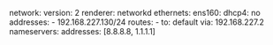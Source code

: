 network:
  version: 2
  renderer: networkd
  ethernets:
    ens160:
      dhcp4: no
      addresses:
        - 192.168.227.130/24
      routes:
        - to: default
          via: 192.168.227.2
      nameservers:
        addresses: [8.8.8.8, 1.1.1.1]